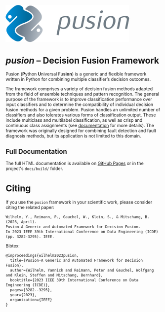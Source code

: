 <img src="docs/source/_static/images/pusion_logo.svg" alt="drawing" width="400"/>

# _pusion_ – Decision Fusion Framework

Pusion (**P**ython **U**niversal Fu**sion**) is a generic and flexible framework written in Python for combining multiple classifier’s decision outcomes.

The framework comprises a variety of decision fusion methods adapted from the field of ensemble techniques and pattern recognition. The general purpose of the framework is to improve classification performance over input classifiers and to determine the compatibility of individual decision fusion methods for a given problem. 
Pusion handles an unlimited number of classifiers and also tolerates various forms of classification output. These include multiclass and multilabel classification, as well as crisp and continuous class assignments (see [documentation](https://ipvs-as.github.io/pusion) for more details).
The framework was originally designed for combining fault detection and fault diagnosis methods, but its application is not limited to this domain.


## Full Documentation
The full HTML documentation is available on [GitHub Pages](https://ipvs-as.github.io/pusion) or in the project's `docs/build/` folder.

Citing
======
If you use the `pusion` framework in your scientific work, please consider citing the related paper:

```
Wilhelm, Y., Reimann, P., Gauchel, W., Klein, S., & Mitschang, B. (2023, April). 
Pusion-A Generic and Automated Framework for Decision Fusion. 
In 2023 IEEE 39th International Conference on Data Engineering (ICDE) (pp. 3282-3295). IEEE.
```

Bibtex:
```
@inproceedings{wilhelm2023pusion,
  title={Pusion-A Generic and Automated Framework for Decision Fusion},
  author={Wilhelm, Yannick and Reimann, Peter and Gauchel, Wolfgang and Klein, Steffen and Mitschang, Bernhard},
  booktitle={2023 IEEE 39th International Conference on Data Engineering (ICDE)},
  pages={3282--3295},
  year={2023},
  organization={IEEE}
}
```
